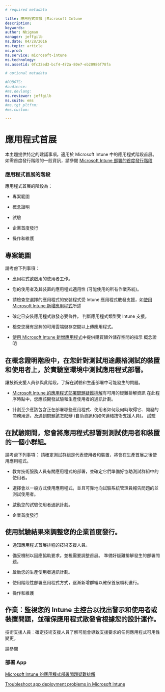 ```yaml
---
# required metadata

title: 應用程式首展 |Microsoft Intune
description:
keywords:
author: Nbigman
manager: jeffgilb
ms.date: 04/28/2016
ms.topic: article
ms.prod:
ms.service: microsoft-intune
ms.technology:
ms.assetid: 0fc32ed3-bcf4-472a-80e7-eb20986f78fa

# optional metadata

#ROBOTS:
#audience:
#ms.devlang:
ms.reviewer: jeffgilb
ms.suite: ems
#ms.tgt_pltfrm:
#ms.custom:

---
```


# 應用程式首展
本主題提供特定的建議事項，適用於 Microsoft Intune 中的應用程式階段首展。 如需首度發行階段的一般資訊，請參閱 [Microsoft Intune 部署的首度發行階段](rollout-phases-for-microsoft-intune-deployment.md)

### 應用程式首展的階段
應用程式首展的階段為：

-   專案範圍

-   概念證明

-   試驗

-   企業首度發行

-   操作和維護

## 專案範圍
請考慮下列事項：

-   應用程式欲啟用的使用者工作。

-   您的使用者及其裝置的應用程式適用性 (可能使用的所有作業系統)。

-   請檢查您選擇的應用程式的安裝程式受 Intune 應用程式散發支援，如[使用 Microsoft Intune 新增應用程式](/intune/deploy-use/add-apps)所述

-   確定已安裝應用程式散發必要條件。 <!---, as described in [Plan for app deployment in Microsoft Intune](plan-for-app-deployment-in-microsoft-intune.md--->判斷應用程式類型受 Intune 支援。

-   檢查您擁有足夠的可用雲端儲存空間以上傳應用程式。

-   [使用 Microsoft Intune 新增應用程式](/intune/deploy-use/add-apps)中提供購買額外儲存空間的指示 概念證明

## 在概念證明階段中，在您針對測試用途嚴格測試的裝置和使用者上，於實驗室環境中測試應用程式部署。
讓技術支援人員參與此階段，了解在試驗和生產部署中可能發生的問題。

-   [Microsoft Intune 的應用程式部署問題疑難排解](/intune/troubleshoot/troubleshoot-app-deployment-problems-in-microsoft-intune)有可用的疑難排解資訊 在此程序時點中，您應該開發試驗和生產使用者的通訊計劃。

-   計劃至少應該包含正在部署哪些應用程式、使用者如何及何時取得它、開發的商務用途，及遇到問題該怎麼辦 (自助資訊和如何連絡技術支援人員)。 試驗

## 在試驗期間，您會將應用程式部署到測試使用者和裝置的一個小群組。
請考慮下列事項： 請確定測試群組是代表使用者和裝置，將會在生產首展之後使用應用程式。

-   教育技術服務人員有關應用程式的部署，並確定它們準備好協助測試群組中的使用者。

-   選擇會以一般方式使用應用程式，並且可靠地向試驗系統管理員報告問題的並測試使用者。

-   啟動您的試驗使用者通訊計劃。

-   企業首度發行

## 使用試驗結果來調整您的企業首度發行。

-   通知應用程式首展排程的技術支援人員。

-   備妥機制以回應協助要求，並視需要調整首展。 準備好疑難排解發生的部署問題。

-   啟動您的生產使用者通訊計劃。

-   使用階段性部署應用程式方式，逐漸新增群組以確保首展順利進行。

-   操作和維護

## 作業︰監視您的 Intune 主控台以找出警示和使用者或裝置問題，並確保應用程式散發會根據您的設計運作。
技術支援人員︰確定技術支援人員了解可能會導致支援要求的任何應用程式可用性變更。

請參閱

### 部署 App
[Microsoft Intune 的應用程式部署問題疑難排解](/intune/deploy-use/deploy-apps)

[Troubleshoot app deployment problems in Microsoft Intune](/intune/troubleshoot/troubleshoot-app-deployment-problems-in-microsoft-intune)


<!--HONumber=May16_HO2-->



